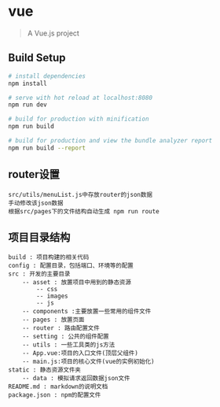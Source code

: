 # vue

> A Vue.js project

## Build Setup

``` bash
# install dependencies
npm install

# serve with hot reload at localhost:8080
npm run dev

# build for production with minification
npm run build

# build for production and view the bundle analyzer report
npm run build --report
```

## router设置

	src/utils/menuList.js中存放router的json数据
	手动修改该json数据
	根据src/pages下的文件结构自动生成 npm run route

## 项目目录结构

	build : 项目构建的相关代码
	config : 配置目录，包括端口、环境等的配置
	src : 开发的主要目录
	    -- asset : 放置项目中用到的静态资源
			-- css
			-- images
			-- js
	    -- components :主要放置一些常用的组件文件
		-- pages : 放置页面
		-- router : 路由配置文件
		-- setting : 公共的组件配置
		-- utils : 一些工具类的js方法
	    -- App.vue:项目的入口文件(顶层父组件)
	    -- main.js:项目的核心文件(vue的实例初始化)
	static : 静态资源文件夹
		-- data : 模拟请求返回数据json文件
	README.md : markdown的说明文档
	package.json : npm的配置文件
